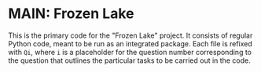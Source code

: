# MAIN: Frozen Lake

This is the primary code for the "Frozen Lake" project. It consists of regular Python code, meant to be run as an integrated package. Each file is refixed with `Qi`, where `i` is a placeholder for the question number corresponding to the question that outlines the particular tasks to be carried out in the code.
